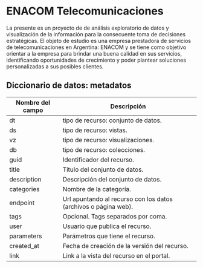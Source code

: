 # ENACOM Telecomunicaciones
La presente es un proyecto de de análisis exploratorio de datos y visualización de la información para la consecuente toma de decisiones estratégicas.
El objeto de estudio es una empresa prestadora de servicios de telecomunicaciones en Argentina: ENACOM y se tiene como objetivo orientar a la empresa para brindar una buena calidad en sus servicios, identificando oportunidades de crecimiento y poder plantear soluciones personalizadas a sus posibles clientes.




## Diccionario de datos: metadatos
| Nombre del campo | Descripción |
| --- | --- |
| dt | tipo de recurso: conjunto de datos. |
| ds | tipo de recurso: vistas. |
| vz | tipo de recurso: visualizaciones. |
| db | tipo de recurso: colecciones. |
| guid | Identificador del recurso. |
| title | Título del conjunto de datos. |
| description |  Descripción del conjunto de datos. |
| categories | Nombre de la categoría. |
| endpoint |  Url apuntando al recurso con los datos (archivos o página web). |
| tags |  Opcional. Tags separados por coma. |
| user |  Usuario que publica el recurso. |
| parameters |  Parámetros que tiene el recurso. |
| created_at |  Fecha de creación de la versión del recurso. |
| link |  Link a la vista del recurso en el portal. |
